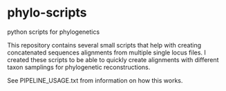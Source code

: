 # phylo-scripts
python scripts for phylogenetics

This repository contains several small scripts that help with creating concatenated sequences alignments from multiple single locus files.
I created these scripts to be able to quickly create alignments with different taxon samplings for phylogenetic reconstructions.





See PIPELINE_USAGE.txt from information on how this works.
